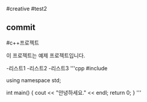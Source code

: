 #creative
#test2
## commit

#c++프로젝트

이 프로젝트는 예제 프로젝트입니다.

-리스트1
-리스트2
-리스트3
'''cpp
#include <iostream>

using namespace std;

int main()
{
  cout << "안녕하세요." << endl;
  return 0;
}
'''
